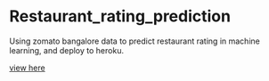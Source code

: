 # Restaurant_rating_prediction
Using zomato bangalore data to predict restaurant rating in machine learning, and deploy to heroku.

[view here](https://restaurant-rating-prediction.herokuapp.com/predict)

